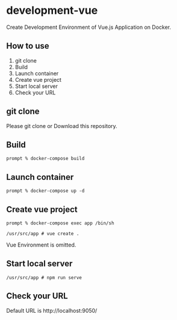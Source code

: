 # development-vue
Create Development Environment of Vue.js Application on Docker.


## How to use
1. git clone
2. Build
3. Launch container
4. Create vue project
5. Start local server
6. Check your URL

## git clone
Please git clone or Download this repository.

## Build
```
prompt % docker-compose build
```

## Launch container
```
prompt % docker-compose up -d
```

## Create vue project
```
prompt % docker-compose exec app /bin/sh
```

```
/usr/src/app # vue create .
```

Vue Environment is omitted.


## Start local server
```
/usr/src/app # npm run serve
```

## Check your URL
Default URL is http://localhost:9050/

